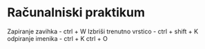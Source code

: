 # Računalniski praktikum
Zapiranje zavihka - ctrl + W
Izbriši trenutno vrstico - ctrl + shift + K
odpiranje imenika - ctrl + K ctrl + O

